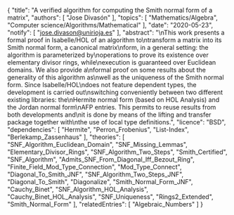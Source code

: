{
    "title": "A verified algorithm for computing the Smith normal form of a matrix",
    "authors": [
        "Jose Divasón"
    ],
    "topics": [
        "Mathematics/Algebra",
        "Computer science/Algorithms/Mathematical"
    ],
    "date": "2020-05-23",
    "notify": [
        "jose.divason@unirioja.es"
    ],
    "abstract": "\nThis work presents a formal proof in Isabelle/HOL of an algorithm to\ntransform a matrix into its Smith normal form, a canonical matrix\nform, in a general setting: the algorithm is parameterized by\noperations to prove its existence over elementary divisor rings, while\nexecution is guaranteed over Euclidean domains. We also provide a\nformal proof on some results about the generality of this algorithm as\nwell as the uniqueness of the Smith normal form.  Since Isabelle/HOL\ndoes not feature dependent types, the development is carried out\nswitching conveniently between two different existing libraries: the\nHermite normal form (based on HOL Analysis) and the Jordan normal form\nAFP entries. This permits to reuse results from both developments and\nit is done by means of the lifting and transfer package together with\nthe use of local type definitions.",
    "licence": "BSD",
    "dependencies": [
        "Hermite",
        "Perron_Frobenius",
        "List-Index",
        "Berlekamp_Zassenhaus"
    ],
    "theories": [
        "SNF_Algorithm_Euclidean_Domain",
        "SNF_Missing_Lemmas",
        "Elementary_Divisor_Rings",
        "SNF_Algorithm_Two_Steps",
        "Smith_Certified",
        "SNF_Algorithm",
        "Admits_SNF_From_Diagonal_Iff_Bezout_Ring",
        "Finite_Field_Mod_Type_Connection",
        "Mod_Type_Connect",
        "Diagonal_To_Smith_JNF",
        "SNF_Algorithm_Two_Steps_JNF",
        "Diagonal_To_Smith",
        "Diagonalize",
        "Smith_Normal_Form_JNF",
        "Cauchy_Binet",
        "SNF_Algorithm_HOL_Analysis",
        "Cauchy_Binet_HOL_Analysis",
        "SNF_Uniqueness",
        "Rings2_Extended",
        "Smith_Normal_Form"
    ],
    "relatedEntries": [
        "Algebraic_Numbers"
    ]
}